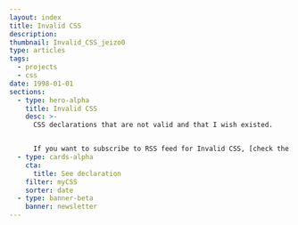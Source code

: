 ```yaml
---
layout: index
title: Invalid CSS
description:
thumbnail: Invalid_CSS_jeizo0
type: articles
tags:
  - projects
  - css
date: 1998-01-01
sections:
  - type: hero-alpha
    title: Invalid CSS
    desc: >-
      CSS declarations that are not valid and that I wish existed.


      If you want to subscribe to RSS feed for Invalid CSS, [check the feed](/rss3.xml).
  - type: cards-alpha
    cta:
      title: See declaration
    filter: myCSS
    sorter: date
  - type: banner-beta
    banner: newsletter
---
```

